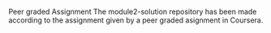 Peer graded Assignment
The module2-solution repository has been made according to the assignment given by a peer graded asignment in Coursera.